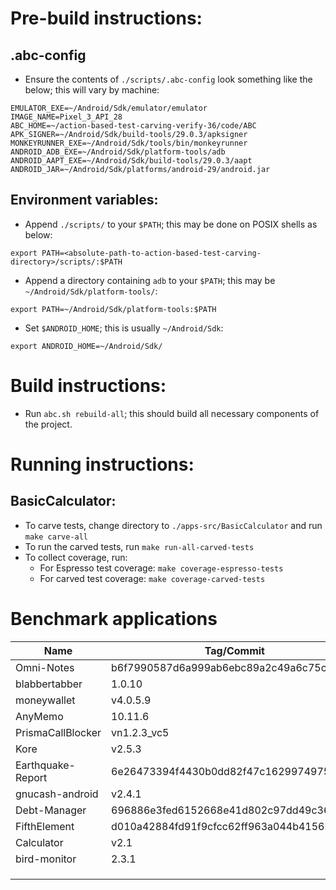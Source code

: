 # Pre-build instructions:

## .abc-config

- Ensure the contents of `./scripts/.abc-config` look something like the below; this will vary by machine:

```
EMULATOR_EXE=~/Android/Sdk/emulator/emulator
IMAGE_NAME=Pixel_3_API_28
ABC_HOME=~/action-based-test-carving-verify-36/code/ABC
APK_SIGNER=~/Android/Sdk/build-tools/29.0.3/apksigner
MONKEYRUNNER_EXE=~/Android/Sdk/tools/bin/monkeyrunner
ANDROID_ADB_EXE=~/Android/Sdk/platform-tools/adb
ANDROID_AAPT_EXE=~/Android/Sdk/build-tools/29.0.3/aapt
ANDROID_JAR=~/Android/Sdk/platforms/android-29/android.jar
```

## Environment variables:

- Append `./scripts/` to your `$PATH`; this may be done on POSIX shells as below:

`export PATH=<absolute-path-to-action-based-test-carving-directory>/scripts/:$PATH`

- Append a directory containing `adb` to your `$PATH`; this may be `~/Android/Sdk/platform-tools/`:

`export PATH=~/Android/Sdk/platform-tools:$PATH`

- Set `$ANDROID_HOME`; this is usually `~/Android/Sdk`:

`export ANDROID_HOME=~/Android/Sdk/`

# Build instructions:

- Run `abc.sh rebuild-all`; this should build all necessary components of the project.

# Running instructions:

## BasicCalculator:

- To carve tests, change directory to `./apps-src/BasicCalculator` and run `make carve-all`
- To run the carved tests, run `make run-all-carved-tests`
- To collect coverage, run:
    - For Espresso test coverage: `make coverage-espresso-tests`
    - For carved test coverage: `make coverage-carved-tests`

# Benchmark applications

| Name              | Tag/Commit                               | Fork                                         | .. |
|-------------------|------------------------------------------|----------------------------------------------|----|
| Omni-Notes        | b6f7990587d6a999ab6ebc89a2c49a6c75cdc73b | https://github.com/foxycom/Omni-Notes        |    |
| blabbertabber     | 1.0.10                                   | https://github.com/foxycom/blabbertabber     |    |
| moneywallet       | v4.0.5.9                                 | https://github.com/foxycom/moneywallet       |    |
| AnyMemo           | 10.11.6                                  | https://github.com/foxycom/AnyMemo           |    |
| PrismaCallBlocker | vn1.2.3_vc5                              | https://github.com/foxycom/PrismaCallBlocker |    |
| Kore              | v2.5.3                                   | https://github.com/foxycom/Kore              |    |
| Earthquake-Report | 6e26473394f4430b0dd82f47c1629974975f1f02 | https://github.com/foxycom/Earthquake-Report |    |
| gnucash-android   | v2.4.1                                   | https://github.com/foxycom/gnucash-android   |    |
| Debt-Manager      | 696886e3fed6152668e41d802c97dd49c36df1a9 | https://github.com/foxycom/Debt-Manager      |    |
| FifthElement      | d010a42884fd91f9cfcc62ff963a044b4156355f | https://github.com/foxycom/FifthElement      |    |
| Calculator        | v2.1                                     | https://github.com/foxycom/Calculator        |    |
| bird-monitor      | 2.3.1                                    | https://github.com/foxycom/filemanager       |    |
|                   |                                          |                                              |    |
|                   |                                          |                                              |    |
|                   |                                          |                                              |    |